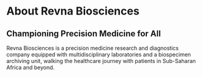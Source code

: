 # About Revna Biosciences

## Championing  Precision Medicine for All

Revna Biosciences is a precision medicine research and diagnostics company equipped with multidisciplinary laboratories and a biospecimen archiving unit, walking the healthcare journey with patients in Sub-Saharan Africa and beyond.

